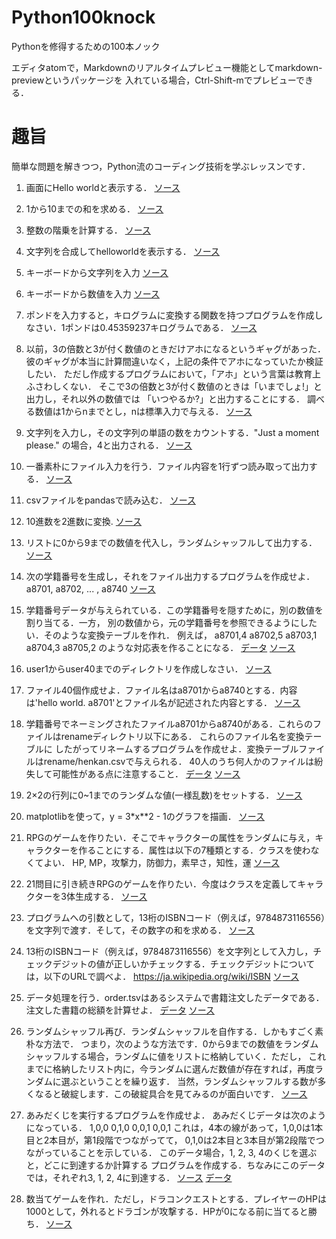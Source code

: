 # Python100knock
Pythonを修得するための100本ノック

エディタatomで，Markdownのリアルタイムプレビュー機能としてmarkdown-previewというパッケージを
入れている場合，Ctrl-Shift-mでプレビューできる．


# 趣旨
簡単な問題を解きつつ，Python流のコーディング技術を学ぶレッスンです．

1. 画面にHello worldと表示する．
[ソース](./hello.py)

2. 1から10までの和を求める．
[ソース](./sum1to10.py)

3. 整数の階乗を計算する．
[ソース](./int_factorial.py)

4. 文字列を合成してhelloworldを表示する．
[ソース](./compstr.py)

5. キーボードから文字列を入力
[ソース](./inputStr.py)

6. キーボードから数値を入力
[ソース](./inputInt.py)

7. ポンドを入力すると，キログラムに変換する関数を持つプログラムを作成しなさい．1ポンドは0.45359237キログラムである．
[ソース](./pound2kg.py)

8. 以前，3の倍数と3が付く数値のときだけアホになるというギャグがあった．
彼のギャグが本当に計算間違いなく，上記の条件でアホになっていたか検証したい．
ただし作成するプログラムにおいて，「アホ」という言葉は教育上ふさわしくない．
そこで3の倍数と3が付く数値のときは「いまでしょ!」と出力し，それ以外の数値では
「いつやるか?」と出力することにする．
調べる数値は1からnまでとし，nは標準入力で与える．
[ソース](./imadesho.py)

9. 文字列を入力し，その文字列の単語の数をカウントする．"Just a moment please."
の場合，4と出力される．
[ソース](./countWards.py)

10. 一番素朴にファイル入力を行う．ファイル内容を1行ずつ読み取って出力する．
[ソース](./inputFile.py)

11. csvファイルをpandasで読み込む．
[ソース](./inputCSV.py)

12. 10進数を2進数に変換.
[ソース](./10to2.py)

13. リストに0から9までの数値を代入し，ランダムシャッフルして出力する．
[ソース](./randomshuffle.py)

14. 次の学籍番号を生成し，それをファイル出力するプログラムを作成せよ．
a8701, a8702, ... , a8740
[ソース](./makenumber.py)

15. 学籍番号データが与えられている．この学籍番号を隠すために，別の数値を割り当てる．一方，
別の数値から，元の学籍番号を参照できるようにしたい．そのような変換テーブルを作れ．
例えば，
a8701,4
a8702,5
a8703,1
a8704,3
a8705,2
のような対応表を作ることになる．
[データ](./number.csv)
[ソース](./maketable.py)

16. user1からuser40までのディレクトリを作成しなさい．
[ソース](./makedir.py)

17. ファイル40個作成せよ．ファイル名はa8701からa8740とする．内容は'hello world. a8701'とファイル名が記述された内容とする．
[ソース](./makefile40.py)

18. 学籍番号でネーミングされたファイルa8701からa8740がある．これらのファイルはrenameディレクトリ以下にある．
これらのファイル名を変換テーブルに
したがってリネームするプログラムを作成せよ．変換テーブルファイルはrename/henkan.csvで与えられる．
40人のうち何人かのファイルは紛失して可能性がある点に注意すること．
[データ](./rename/henkan.csv)
[ソース](./rename.py)

19. 2×2の行列に0~1までのランダムな値(一様乱数)をセットする．
[ソース](./random_matrix.py)

20. matplotlibを使って，y = 3*x**2 - 1のグラフを描画．
[ソース](./plotline.py)

21. RPGのゲームを作りたい．そこでキャラクターの属性をランダムに与え，キャラクターを作ることにする．属性は以下の7種類とする．クラスを使わなくてよい．
HP, MP，攻撃力，防御力，素早さ，知性，運
[ソース](./player.py)

22. 21問目に引き続きRPGのゲームを作りたい．今度はクラスを定義してキャラクターを3体生成する．
[ソース](./playerClass.py)

23. プログラムへの引数として，13桁のISBNコード（例えば，9784873116556）を文字列で渡す．そして，その数字の和を求める．
[ソース](./getISBN.py)

24. 13桁のISBNコード（例えば，9784873116556）を文字列として入力し，チェックデジットの値が正しいかチェックする．チェックデジットについては，以下のURLで調べよ．
https://ja.wikipedia.org/wiki/ISBN
[ソース](./checkISBN.py)

25. データ処理を行う．order.tsvはあるシステムで書籍注文したデータである．注文した書籍の総額を計算せよ．
[データ](./order.tsv)
[ソース](./order.py)

26. ランダムシャッフル再び．ランダムシャッフルを自作する．しかもすごく素朴な方法で．
つまり，次のような方法です．0から9までの数値をランダムシャッフルする場合，ランダムに値をリストに格納していく．ただし，
これまでに格納したリスト内に，今ランダムに選んだ数値が存在すれば，再度ランダムに選ぶということを繰り返す．
当然，ランダムシャッフルする数が多くなると破綻します．この破綻具合を見てみるのが面白いです．
[ソース](./simplerandomshuffle.py)

27. あみだくじを実行するプログラムを作成せよ．
あみだくじデータは次のようになっている．
1,0,0
0,1,0
0,0,1
0,0,1
これは，4本の線があって，1,0,0は1本目と2本目が，第1段階でつながってて，
0,1,0は2本目と3本目が第2段階でつながっていることを示している．
このデータ場合，1, 2, 3, 4のくじを選ぶと，どこに到達するか計算する
プログラムを作成する．ちなみにこのデータでは，それぞれ3, 1, 2, 4に到達する．
[ソース](./amidakuji.py)
[データ](./amida.csv)

28. 数当てゲームを作れ．ただし，ドラコンクエストとする．プレイヤーのHPは1000として，外れるとドラゴンが攻撃する．HPが0になる前に当てると勝ち．
[ソース](./draconquest.py)
